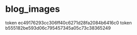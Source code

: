 # blog_images
token ec49176293cc306ff40c6271d28fa2084b6416c0
token b555182be593d06c795457345a05c73c38365249
